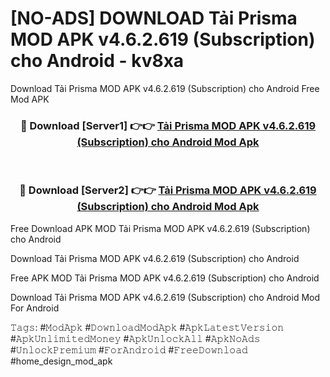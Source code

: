 # [NO-ADS] DOWNLOAD Tải Prisma MOD APK v4.6.2.619 (Subscription) cho Android - kv8xa
Download Tải Prisma MOD APK v4.6.2.619 (Subscription) cho Android Free Mod APK

<div align="center">
<h3>🔴 Download [Server1] 👉👉 <a href="https://apk-comot.site?title=Tải_Prisma_MOD_APK_v4.6.2.619_(Subscription)_cho_Android">Tải Prisma MOD APK v4.6.2.619 (Subscription) cho Android Mod Apk</a></h3><br>

<h3>🔴 Download [Server2] 👉👉 <a href="https://apk-comot.site?title=Tải_Prisma_MOD_APK_v4.6.2.619_(Subscription)_cho_Android">Tải Prisma MOD APK v4.6.2.619 (Subscription) cho Android Mod Apk</a></h3>
</div>


Free Download APK MOD Tải Prisma MOD APK v4.6.2.619 (Subscription) cho Android

Download Tải Prisma MOD APK v4.6.2.619 (Subscription) cho Android 

Free APK MOD Tải Prisma MOD APK v4.6.2.619 (Subscription) cho Android 

Download Tải Prisma MOD APK v4.6.2.619 (Subscription) cho Android Mod For Android

𝚃𝚊𝚐𝚜: #𝙼𝚘𝚍𝙰𝚙𝚔 #𝙳𝚘𝚠𝚗𝚕𝚘𝚊𝚍𝙼𝚘𝚍𝙰𝚙𝚔 #𝙰𝚙𝚔𝙻𝚊𝚝𝚎𝚜𝚝𝚅𝚎𝚛𝚜𝚒𝚘𝚗 #𝙰𝚙𝚔𝚄𝚗𝚕𝚒𝚖𝚒𝚝𝚎𝚍𝙼𝚘𝚗𝚎𝚢 #𝙰𝚙𝚔𝚄𝚗𝚕𝚘𝚌𝚔𝙰𝚕𝚕 #𝙰𝚙𝚔𝙽𝚘𝙰𝚍𝚜 #𝚄𝚗𝚕𝚘𝚌𝚔𝙿𝚛𝚎𝚖𝚒𝚞𝚖 #𝙵𝚘𝚛𝙰𝚗𝚍𝚛𝚘𝚒𝚍 #𝙵𝚛𝚎𝚎𝙳𝚘𝚠𝚗𝚕𝚘𝚊𝚍 #home_design_mod_apk